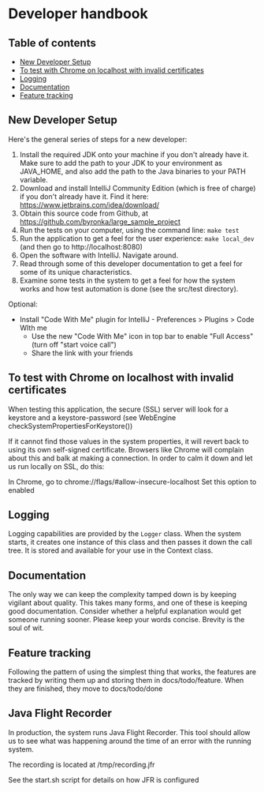Developer handbook
==================

Table of contents
-----------------

- [New Developer Setup](#new-developer-setup)
- [To test with Chrome on localhost with invalid certificates](#to-test-with-chrome-on-localhost-with-invalid-certificates)
- [Logging](#logging)
- [Documentation](#documentation)
- [Feature tracking](#feature-tracking)


New Developer Setup
-------------------

Here's the general series of steps for a new developer:

1. Install the required JDK onto your machine if you don't already have it. Make sure to add the path to your
   JDK to your environment as JAVA_HOME, and also add the path to the Java binaries to your PATH variable.
2. Download and install IntelliJ Community Edition (which is free of charge) if you don't already have
   it. Find it here: https://www.jetbrains.com/idea/download/
3. Obtain this source code from Github, at https://github.com/byronka/large_sample_project
4. Run the tests on your computer, using the command line: `make test`
5. Run the application to get a feel for the user experience: `make local_dev` (and then go to http://localhost:8080)
6. Open the software with IntelliJ.  Navigate around.
7. Read through some of this developer documentation to get a feel for some of its unique characteristics.
8. Examine some tests in the system to get a feel for how the system works and how
   test automation is done (see the src/test directory).

Optional:
* Install "Code With Me" plugin for IntelliJ - Preferences > Plugins > Code WIth me
    * Use the new "Code With Me" icon in top bar to enable "Full Access" (turn off "start voice call")
    * Share the link with your friends


To test with Chrome on localhost with invalid certificates
----------------------------------------------------------

When testing this application, the secure (SSL) server will look for
a keystore and a keystore-password (see WebEngine checkSystemPropertiesForKeystore())

If it cannot find those values in the system properties, it will revert
back to using its own self-signed certificate.  Browsers like Chrome will
complain about this and balk at making a connection.  In order to calm
it down and let us run locally on SSL, do this:

In Chrome, go to chrome://flags/#allow-insecure-localhost
Set this option to enabled


Logging
-------

Logging capabilities are provided by the `Logger` class.  When the system starts, it
creates one instance of this class and then passes it down the call tree.  It is
stored and available for your use in the Context class.


Documentation
-------------

The only way we can keep the complexity tamped down is by keeping vigilant about quality.
This takes many forms, and one of these is keeping good documentation.  Consider whether
a helpful explanation would get someone running sooner.  Please keep your words concise.
Brevity is the soul of wit.


Feature tracking
----------------

Following the pattern of using the simplest thing that works, the features are tracked
by writing them up and storing them in docs/todo/feature.  When they are finished, they
move to docs/todo/done

Java Flight Recorder
--------------------

In production, the system runs Java Flight Recorder.  This tool should allow us to 
see what was happening around the time of an error with the running system.

The recording is located at /tmp/recording.jfr

See the start.sh script for details on how JFR is configured